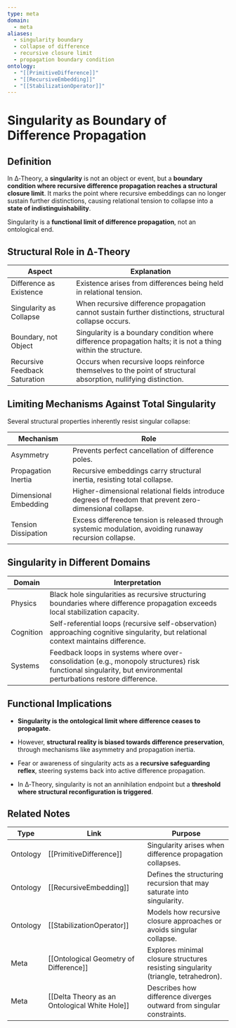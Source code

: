 ```yaml
---
type: meta
domain:
  - meta
aliases:
  - singularity boundary
  - collapse of difference
  - recursive closure limit
  - propagation boundary condition
ontology:
  - "[[PrimitiveDifference]]"
  - "[[RecursiveEmbedding]]"
  - "[[StabilizationOperator]]"
---
```


# Singularity as Boundary of Difference Propagation

## Definition

In ∆‑Theory, a **singularity** is not an object or event, but a **boundary condition where recursive difference propagation reaches a structural closure limit**. It marks the point where recursive embeddings can no longer sustain further distinctions, causing relational tension to collapse into a **state of indistinguishability**.

Singularity is a **functional limit of difference propagation**, not an ontological end.

## Structural Role in ∆‑Theory

|Aspect|Explanation|
|---|---|
|Difference as Existence|Existence arises from differences being held in relational tension.|
|Singularity as Collapse|When recursive difference propagation cannot sustain further distinctions, structural collapse occurs.|
|Boundary, not Object|Singularity is a boundary condition where difference propagation halts; it is not a thing within the structure.|
|Recursive Feedback Saturation|Occurs when recursive loops reinforce themselves to the point of structural absorption, nullifying distinction.|

## Limiting Mechanisms Against Total Singularity

Several structural properties inherently resist singular collapse:

|Mechanism|Role|
|---|---|
|Asymmetry|Prevents perfect cancellation of difference poles.|
|Propagation Inertia|Recursive embeddings carry structural inertia, resisting total collapse.|
|Dimensional Embedding|Higher-dimensional relational fields introduce degrees of freedom that prevent zero-dimensional collapse.|
|Tension Dissipation|Excess difference tension is released through systemic modulation, avoiding runaway recursion collapse.|


## Singularity in Different Domains

|Domain|Interpretation|
|---|---|
|Physics|Black hole singularities as recursive structuring boundaries where difference propagation exceeds local stabilization capacity.|
|Cognition|Self-referential loops (recursive self-observation) approaching cognitive singularity, but relational context maintains difference.|
|Systems|Feedback loops in systems where over-consolidation (e.g., monopoly structures) risk functional singularity, but environmental perturbations restore difference.|


## Functional Implications

- **Singularity is the ontological limit where difference ceases to propagate.**
    
- However, **structural reality is biased towards difference preservation**, through mechanisms like asymmetry and propagation inertia.
    
- Fear or awareness of singularity acts as a **recursive safeguarding reflex**, steering systems back into active difference propagation.
    
- In ∆‑Theory, singularity is not an annihilation endpoint but a **threshold where structural reconfiguration is triggered**.
    
## Related Notes

|Type|Link|Purpose|
|---|---|---|
|Ontology|[[PrimitiveDifference]]|Singularity arises when difference propagation collapses.|
|Ontology|[[RecursiveEmbedding]]|Defines the structuring recursion that may saturate into singularity.|
|Ontology|[[StabilizationOperator]]|Models how recursive closure approaches or avoids singular collapse.|
|Meta|[[Ontological Geometry of Difference]]|Explores minimal closure structures resisting singularity (triangle, tetrahedron).|
|Meta|[[Delta Theory as an Ontological White Hole]]|Describes how difference diverges outward from singular constraints.|
